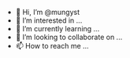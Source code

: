- 👋 Hi, I’m @mungyst
- 👀 I’m interested in ...
- 🌱 I’m currently learning ...
- 💞️ I’m looking to collaborate on ...
- 📫 How to reach me ...

<!---
mungyst/mungyst is a ✨ special ✨ repository because its `README.md` (this file) appears on your GitHub profile.
You can click the Preview link to take a look at your changes.
--->
